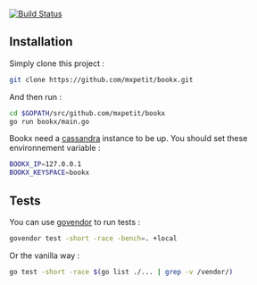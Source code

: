 [![Build Status](https://travis-ci.org/mxpetit/bookx.svg?branch=master)](https://travis-ci.org/mxpetit/bookx)

## Installation

Simply clone this project :
```sh
git clone https://github.com/mxpetit/bookx.git
```

And then run :
```sh
cd $GOPATH/src/github.com/mxpetit/bookx
go run bookx/main.go
```

Bookx need a [cassandra](http://cassandra.apache.org/) instance to be up. You should set these environnement variable :
```sh
BOOKX_IP=127.0.0.1
BOOKX_KEYSPACE=bookx
```

## Tests

You can use [govendor](https://github.com/kardianos/govendor) to run tests :
```sh
govendor test -short -race -bench=. +local
```

Or the vanilla way :
```sh
go test -short -race $(go list ./... | grep -v /vendor/)
```
